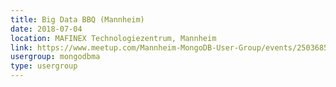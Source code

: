 ```yaml
---
title: Big Data BBQ (Mannheim)
date: 2018-07-04
location: MAFINEX Technologiezentrum, Mannheim
link: https://www.meetup.com/Mannheim-MongoDB-User-Group/events/250368577/
usergroup: mongodbma
type: usergroup
---
```

